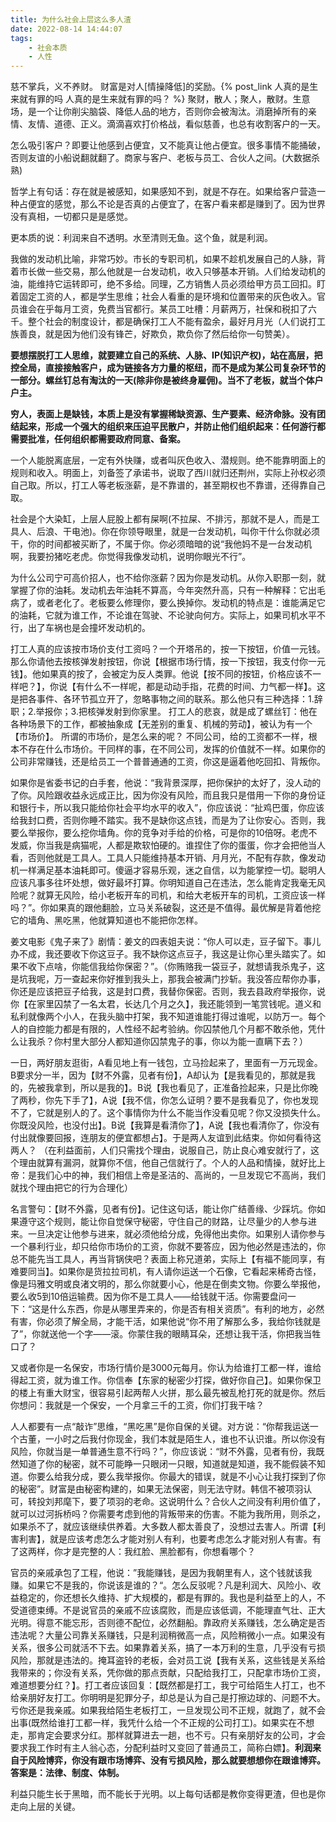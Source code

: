 ```yaml
---
title: 为什么社会上层这么多人渣
date: 2022-08-14 14:44:07
tags: 
    - 社会本质
    - 人性
---
```

慈不掌兵，义不养财。 财富是对人[情操降低]的奖励。{% post_link 人真的是生来就有罪的吗 人真的是生来就有罪的吗？ %} 
聚财，散人；聚人，散财。生意场，是一个让你削尖脑袋、降低人品的地方，否则你会被淘汰。消磨掉所有的亲情、友情、道德、正义。滴滴喜欢打价格战，看似慈善，也总有收割客户的一天。

怎么吸引客户？即要让他感到占便宜，又不能真让他占便宜。很多事情不能捅破，否则友谊的小船说翻就翻了。商家与客户、老板与员工、合伙人之间。(大数据杀熟)

哲学上有句话：存在就是被感知，如果感知不到，就是不存在。如果给客户营造一种占便宜的感觉，那么不论是否真的占便宜了，在客户看来都是赚到了。因为世界没有真相，一切都只是是感觉。

更本质的说：利润来自不透明。水至清则无鱼。这个鱼，就是利润。

我做的发动机比喻，非常巧妙。市长的专职司机，如果不趁机发展自己的人脉，背着市长做一些交易，那么他就是一台发动机，收入只够基本开销。人们给发动机的油，能维持它运转即可，绝不多给。同理，乙方销售人员必须给甲方员工回扣。盯着固定工资的人，都是学生思维；社会人看重的是环境和位置带来的灰色收入。官员谁会在乎每月工资，免费当官都行。某员工吐槽：月薪两万，社保和税扣了六千。整个社会的制度设计，都是确保打工人不能有盈余，最好月月光（人们说打工族善良，就是因为他们没有锋芒，好欺负，欺负你了然后给你一句赞美）。

**要想摆脱打工人思维，就要建立自己的系统、人脉、IP(知识产权)，站在高层，把控全局，直接接触客户，成为链接各方力量的枢纽，而不是成为某公司复杂环节的一部分。螺丝钉总有淘汰的一天(除非你是被终身雇佣)。当不了老板，就当个体户户主。**

**穷人，表面上是缺钱，本质上是没有掌握稀缺资源、生产要素、经济命脉。没有团结起来，形成一个强大的组织来压迫平民散户，并防止他们组织起来：任何游行都需要批准，任何组织都需要政府同意、备案。**

一个人能脱离底层，一定有外快赚，或者叫灰色收入、潜规则。绝不能靠明面上的规则和收入。明面上，刘备签了承诺书，说取了西川就归还荆州，实际上孙权必须自己取。所以，打工人等老板涨薪，是不靠谱的，甚至期权也不靠谱，还得靠自己取。

社会是个大染缸，上层人屁股上都有屎啊(不拉屎、不排污，那就不是人，而是工具人、后浪、干电池)。你在你领导眼里，就是一台发动机，叫你干什么你就必须干，你的时间都被买断了，不属于你。你必须暗暗的说“我他妈不是一台发动机啊，我要扮猪吃老虎。你觉得我像发动机，说明你眼光不行”。

为什么公司宁可高价招人，也不给你涨薪？因为你是发动机。从你入职那一刻，就掌握了你的油耗。发动机去年油耗不算高，今年突然升高，只有一种解释：它出毛病了，或者老化了。老板要么修理你，要么换掉你。发动机的特点是：谁能满足它的油耗，它就为谁工作，不论谁在驾驶、不论驶向何方。实际上，如果司机水平不行，出了车祸也是会撞坏发动机的。

打工人真的应该按市场价支付工资吗？一个开塔吊的，按一下按钮，价值一元钱。那么你请他去按核弹发射按钮，你说【根据市场行情，按一下按钮，我支付你一元钱】。他如果真的按了，会被定为反人类罪。他说【按不同的按钮，价格应该不一样吧？】，你说【有什么不一样呢，都是动动手指，花费的时间、力气都一样】。这是把各事件、各环节孤立开了，忽略事物之间的联系。那么他只有三种选择：1.辞职；2.举报你；3.把核弹发射到你家里。
打工人的悲哀，就是成了螺丝钉：他在各种场景下的工作，都被抽象成【无差别的重复、机械的劳动】，被认为有一个【市场价】。
所谓的市场价，是怎么来的呢？ 不同公司，给的工资都不一样，根本不存在什么市场价。干同样的事，在不同公司，发挥的价值就不一样。如果你的公司非常赚钱，还是给员工一个普普通通的工资，你这是逼着他吃回扣、背叛你。

如果你是省委书记的白手套，他说：“我背景深厚，把你保护的太好了，没人动的了你。风险跟收益永远成正比，因为你没有风险，而且我只是借用一下你的身份证和银行卡，所以我只能给你社会平均水平的收入”，你应该说：“扯鸡巴蛋，你应该给我封口费，否则你睡不踏实。我不是缺你这点钱，而是为了让你安心。否则，我要么举报你，要么挖你墙角。你的竞争对手给的价格，可是你的10倍呀。老虎不发威，你当我是病猫呢，人都是欺软怕硬的。谁捏住了你的蛋蛋，你才会把他当人看，否则他就是工具人。工具人只能维持基本开销、月月光，不配有存款，像发动机一样满足基本油耗即可。傻逼才容易乐观，迷之自信，以为能掌控一切。聪明人应该凡事多往坏处想，做好最坏打算。你明知道自己在违法，怎么能肯定我毫无风险呢？就算无风险，给小老板开车的司机，和给大老板开车的司机，工资应该一样吗？”。你如果真的跟他翻脸，立马关系破裂，这还是不值得。最优解是背着他挖它的墙角、黑吃黑，他就算知道也不能把你怎样。

姜文电影《鬼子来了》剧情：姜文的四表姐夫说：“你人可以走，豆子留下。事儿办不成，我还要收下你这豆子。我不缺你这点豆子，我这是让你心里头踏实了。如果不收下点啥，你能信我给你保密？”。（你贿赂我一袋豆子，就想请我杀鬼子，这是坑我呢，万一查起来你好推到我头上，那我会被满门抄斩。我没答应帮你办事，你还是应该把豆子给我，这是封口费，我替你保密。否则，我去县政府举报你，说你【在家里囚禁了一名太君，长达几个月之久】，我还能领到一笔赏钱呢。道义和私利就像两个小人，在我头脑中打架，我不知道谁能打得过谁呢，以防万一。每个人的自控能力都是有限的，人性经不起考验纳。你囚禁他几个月都不敢杀他，凭什么让我杀？你村里大部分人都知道你囚禁鬼子的事，你以为能一直瞒下去？）

一日，两好朋友逛街，A看见地上有一钱包，立马捡起来了，里面有一万元现金。B要求分一半，因为【财不外露，见者有份】，A却认为【是我看见的，那就是我的，先被我拿到，所以是我的】。B说【我也看见了，正准备捡起来，只是比你晚了两秒，你先下手了】，A说【我不信，你怎么证明？要不是我看见了，你也发现不了，它就是别人的了。这个事情你为什么不能当作没看见呢？你又没损失什么。你既没风险，也没付出】。B说【我算是看清你了】，A说【我也看清你了，你没有付出就像要回报，连朋友的便宜都想占】。于是两人友谊到此结束。你如何看待这两人？
（在利益面前，人们只需找个理由，说服自己，防止良心难安就行了，这个理由就算有漏洞，就算你不信，他自己信就行了。个人的人品和情操，就好比上帝：是我们心中的神，我们相信上帝是圣洁的、高尚的，一旦发现它不高尚，我们就找个理由把它的行为合理化）

名言警句：【财不外露，见者有份】。记住这句话，能让你广结善缘、少踩坑。你如果遵守这个规则，能让你自觉保守秘密，守住自己的财路，让尽量少的人参与进来。一旦决定让他参与进来，就必须他给分成，免得他出卖你。如果别人请你参与一个暴利行业，却只给你市场价的工资，你就不要答应，因为他必然是违法的，你总不能先当工具人，再当背锅侠吧？表面上称兄道弟，实际上【有福不能同享，有难要同当】。如果你是货拉拉司机，有人请你运送一个石像，它看起来稀奇古怪，像是玛雅文明或良渚文明的，那么你就要小心，他是在倒卖文物。你要么举报他，要么收5到10倍运输费。因为你不是工具人——给钱就干活。你需要盘问一下：“这是什么东西，你是从哪里弄来的，你是否有相关资质”。有利的地方，必然有害，你必须了解全局，才能干活，如果他说“你不用了解那么多，我给你钱就是了”，你就送他一个字——滚。你蒙住我的眼睛耳朵，还想让我干活，你把我当牲口了？

又或者你是一名保安，市场行情价是3000元每月。你认为给谁打工都一样，谁给得起工资，就为谁工作。你信奉【东家的秘密少打探，做好你自己】。如果你保卫的楼上有重大财宝，很容易引起两帮人火拼，那么最先被乱枪打死的就是你。然后你想问：我就是一个保安，一个月拿三千的工资，你们打我干啥？

人人都要有一点“敲诈”思维，“黑吃黑”是你自保的关键。对方说：“你帮我运送一个古董，一小时之后我付你现金，我们本就是陌生人，谁也不认识谁。所以你没有风险，你就当是一单普通生意不行吗？”，你应该说：“财不外露，见者有份，我既然知道了你的秘密，就不可能睁一只眼闭一只眼，知道就是知道，我不能假装不知道。你要么给我分成，要么我举报你。你最大的错误，就是不小心让我打探到了你的秘密”。财富是由秘密构建的，如果无法保密，则无法守财。韩信不被项羽认可，转投刘邦麾下，要了项羽的老命。这说明什么？合伙人之间没有利用价值了，就可以过河拆桥吗？你需要考虑到他的背叛带来的伤害。不能为我所用，则杀之，如果杀不了，就应该继续供养着。大多数人都太善良了，没想过去害人。所谓【利害利害】，就是应该考虑怎么才能对别人有利，也要考虑怎么才能对别人有害。有了这两样，你才是完整的人：我红脸、黑脸都有，你想看哪个？

官员的亲戚承包了工程，他说：”我能赚钱，是因为我朝里有人，这个钱就该我赚。如果它不是我的，你说该是谁的？“。怎么反驳呢？凡是利润大、风险小、收益稳定的，你还想长久维持、扩大规模的，都是有罪的。我也是利益至上的人，不受道德束缚。不是说官员的亲戚不应该腐败，而是应该低调，不能理直气壮、正大光明。得意不能忘形，否则德不配位，必然翻船。靠政府关系赚钱，怎么确定是否违法呢？大量公司靠关系赚钱，只是利润稍微高一点，风险稍微小一点。如果没有关系，很多公司就活不下去。如果靠着关系，搞了一本万利的生意，几乎没有亏损风险，那就是违法的。掩耳盗铃的老板，会对员工说【我有关系，这些钱是关系给我带来的；你没有关系，凭你做的那点贡献，只配给我打工，只配拿市场价工资，难道想要分红？】。打工者应该回复：【既然都是打工，我宁可给陌生人打工，也不给亲朋好友打工。你明明是犯罪分子，却总是认为自己是打擦边球的、问题不大。亏你还是我亲戚。如果我给陌生老板打工，一旦发现公司不正规，就跑了，就不会出事(既然给谁打工都一样，我凭什么给一个不正规的公司打工)。如果实在不想走，那肯定会要求分红。那样就算进去一趟，也不亏。只有亲朋好友的公司，才会要求我工作时有主人翁心态，分配利益时又变回了普通员工，简称白嫖】。**利润来自于风险博弈，你没有跟市场博弈、没有亏损风险，那么就要想想你在跟谁博弈。答案是：法律、制度、体制。**

利益只能生长于黑暗，而不能长于光明。以上每句话都是教你变得更渣，但也是你走向上层的关键。
